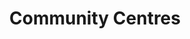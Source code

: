 ---
schema: default
title: Community Centres
organization: Oxford City Council
notes: Details of Community Centres in Oxford
resources:
  - name: Oxford City Community Centres
    url: 'https://oxopendata.github.io/community-centres/'
    format: csv
license: 'https://www.nationalarchives.gov.uk/doc/open-government-licence/version/3/'
category:
  - Land and Property
maintainer: Oxford City Council
maintainer_email: opendata@oxford.gov.uk
---